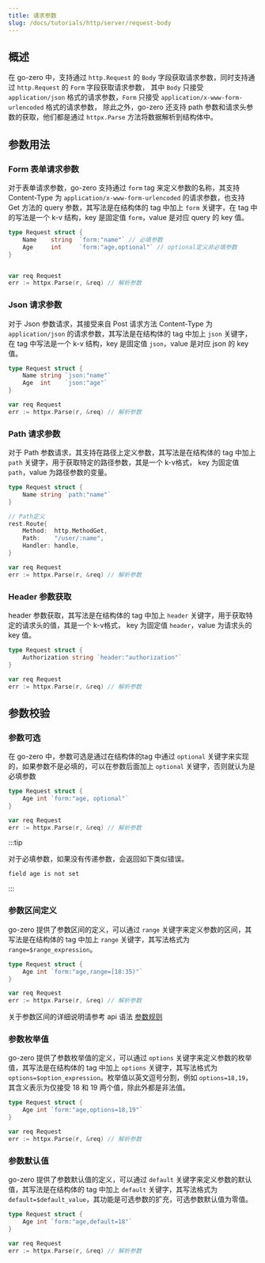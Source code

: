 ```yaml
---
title: 请求参数
slug: /docs/tutorials/http/server/request-body
---
```


## 概述

在 go-zero 中，支持通过 `http.Request` 的 `Body` 字段获取请求参数，同时支持通过 `http.Request` 的 `Form` 字段获取请求参数，
其中 `Body` 只接受 `application/json` 格式的请求参数，`Form` 只接受 `application/x-www-form-urlencoded` 格式的请求参数，
除此之外，go-zero 还支持 path 参数和请求头参数的获取，他们都是通过 `httpx.Parse` 方法将数据解析到结构体中。

## 参数用法

### Form 表单请求参数

对于表单请求参数，go-zero 支持通过 `form` tag 来定义参数的名称，其支持 Content-Type 为 `application/x-www-form-urlencoded` 的请求参数，也支持
Get 方法的 query 参数，其写法是在结构体的 tag 中加上 `form` 关键字，在 tag 中的写法是一个 k-v 结构，key 是固定值 `form`，value 是对应 query 的 key 值。

```go
type Request struct {
    Name    string  `form:"name"` // 必填参数
    Age     int     `form:"age,optional"` // optional定义非必填参数
}


var req Request
err := httpx.Parse(r, &req) // 解析参数
```

### Json 请求参数

对于 Json 参数请求，其接受来自 Post 请求方法 Content-Type 为 `application/json` 的请求参数，其写法是在结构体的 tag 中加上 `json` 关键字，
在 tag 中写法是一个 k-v 结构，key 是固定值 `json`，value 是对应 json 的 key 值。

```go
type Request struct {
    Name string `json:"name"`
    Age  int    `json:"age"`
}

var req Request
err := httpx.Parse(r, &req) // 解析参数
```

### Path 请求参数

对于 Path 参数请求，其支持在路径上定义参数，其写法是在结构体的 tag 中加上 `path` 关键字，用于获取特定的路径参数，其是一个 k-v格式，
key 为固定值 `path`，value 为路径参数的变量。

```go
type Request struct {
    Name string `path:"name"`
}

// Path定义
rest.Route{
    Method:  http.MethodGet,
    Path:    "/user/:name",
    Handler: handle,
}

var req Request
err := httpx.Parse(r, &req) // 解析参数
```

### Header 参数获取

header 参数获取，其写法是在结构体的 tag 中加上 `header` 关键字，用于获取特定的请求头的值，其是一个 k-v格式，
key 为固定值 `header`，value 为请求头的 key 值。

```go
type Request struct {
	Authorization string `header:"authorization"`
}

var req Request
err := httpx.Parse(r, &req) // 解析参数
```

## 参数校验

### 参数可选

在 go-zero 中，参数可选是通过在结构体的tag 中通过 `optional` 关键字来实现的，如果参数不是必填的，可以在参数后面加上 `optional` 关键字，否则就认为是必填参数

```go
type Request struct {
    Age int `form:"age, optional"`
}

var req Request
err := httpx.Parse(r, &req) // 解析参数
```

:::tip

对于必填参数，如果没有传递参数，会返回如下类似错误。

```
field age is not set
```

:::

### 参数区间定义

go-zero 提供了参数区间的定义，可以通过 `range` 关键字来定义参数的区间，其写法是在结构体的 tag 中加上 `range` 关键字，其写法格式为 `range=$range_expression`。

```go
type Request struct {
    Age int `form:"age,range=[18:35)"`
}

var req Request
err := httpx.Parse(r, &req) // 解析参数
```

关于参数区间的详细说明请参考 api 语法 <a href="/docs/tutorials/api/parameter" target="_blank">参数规则</a>

### 参数枚举值

go-zero 提供了参数枚举值的定义，可以通过 `options` 关键字来定义参数的枚举值，其写法是在结构体的 tag 中加上 `options` 关键字，其写法格式为 `options=$option_expression`。枚举值以英文逗号分割，例如 `options=18,19`，其含义表示为仅接受 18 和 19 两个值，除此外都是非法值。

```go
type Request struct {
    Age int `form:"age,options=18,19"`
}

var req Request
err := httpx.Parse(r, &req) // 解析参数
```

### 参数默认值

go-zero 提供了参数默认值的定义，可以通过 `default` 关键字来定义参数的默认值，其写法是在结构体的 tag 中加上 `default` 关键字，其写法格式为 `default=$default_value`，其功能是可选参数的扩充，可选参数默认值为零值。

```go
type Request struct {
    Age int `form:"age,default=18"`
}

var req Request
err := httpx.Parse(r, &req) // 解析参数
```